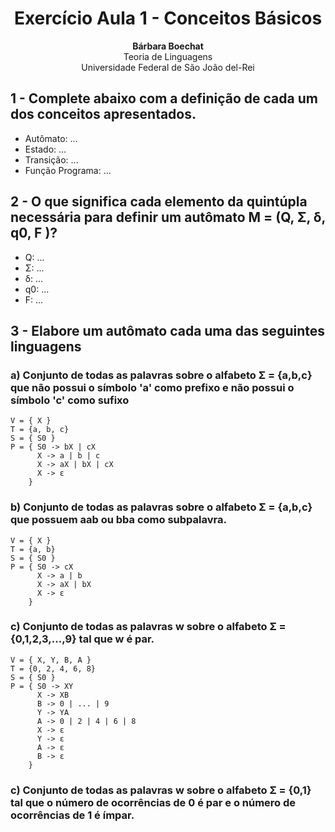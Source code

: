 <h1 style="text-align:center">Exercício Aula 1 - Conceitos Básicos</h1>
<p style="text-align:center">
<span style="font-weight: bold">Bárbara Boechat</span><br>
Teoria de Linguagens <br> Universidade Federal de São João del-Rei<br>
</p>

## 1 - Complete abaixo com a definição de cada um dos conceitos apresentados.

- Autômato: ...
- Estado: ...
- Transição: ...
- Função Programa: ...

## 2 -  O que significa cada elemento da quintúpla necessária para definir um autômato M = (Q, Σ, δ, q0, F )?

- Q: ...
- Σ: ...
- δ: ...
- q0: ...
- F: ...

## 3 - Elabore um autômato cada uma das seguintes linguagens

### a) Conjunto de todas as palavras sobre o alfabeto Σ = {a,b,c} que não possui o símbolo 'a' como prefixo e não possui o símbolo 'c' como sufixo

    V = { X }
    T = {a, b, c}
    S = { S0 }
    P = { S0 -> bX | cX 
          X -> a | b | c
          X -> aX | bX | cX
          X -> ε
        }


### b) Conjunto de todas as palavras sobre o alfabeto Σ = {a,b,c} que possuem aab ou bba como subpalavra.

    V = { X }
    T = {a, b}
    S = { S0 }
    P = { S0 -> cX 
          X -> a | b 
          X -> aX | bX 
          X -> ε
        }

### c) Conjunto de todas as palavras w sobre o alfabeto Σ = {0,1,2,3,...,9} tal que w é par.

    V = { X, Y, B, A }
    T = {0, 2, 4, 6, 8}
    S = { S0 }
    P = { S0 -> XY
          X -> XB
          B -> 0 | ... | 9
          Y -> YA
          A -> 0 | 2 | 4 | 6 | 8
          X -> ε
          Y -> ε
          A -> ε
          B -> ε
        }

### c) Conjunto de todas as palavras w sobre o alfabeto Σ = {0,1} tal que o número de ocorrências de 0 é par e o número de ocorrências de 1 é ímpar.

